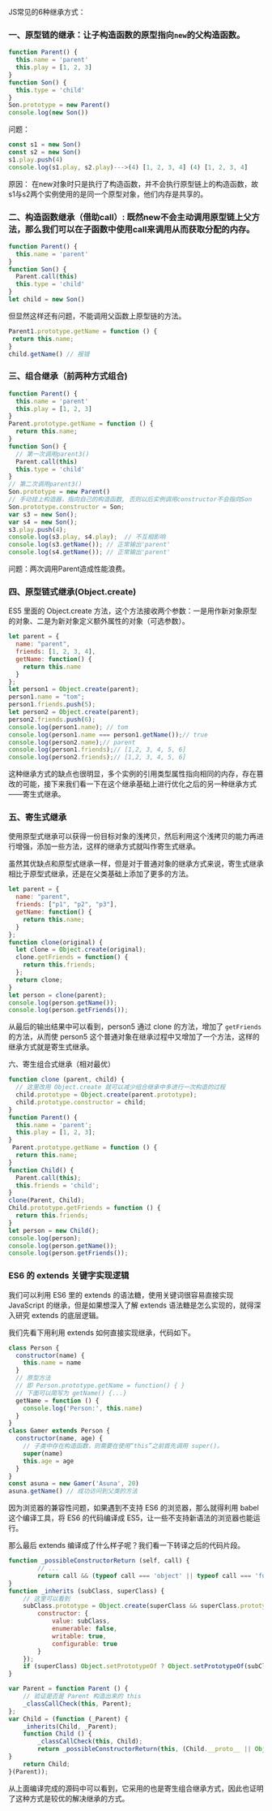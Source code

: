 JS常见的6种继承方式：

### 一、原型链的继承：让子构造函数的原型指向`new`的父构造函数。

```js
function Parent() {
  this.name = 'parent'
  this.play = [1, 2, 3]
}
function Son() {
  this.type = 'child'
}
Son.prototype = new Parent()
console.log(new Son())
```

问题：

```js
const s1 = new Son()
const s2 = new Son()
s1.play.push(4)
console.log(s1.play, s2.play)--->(4) [1, 2, 3, 4] (4) [1, 2, 3, 4]
```

原因： 在new对象时只是执行了构造函数，并不会执行原型链上的构造函数，故s1与s2两个实例使用的是同一个原型对象，他们内存是共享的。

### 二、构造函数继承（借助call）: 既然new不会主动调用原型链上父方法，那么我们可以在子函数中使用call来调用从而获取分配的内存。

```js
function Parent() {
  this.name = 'parent'
}
function Son() {
  Parent.call(this)
  this.type = 'child'
}
let child = new Son()
```

但显然这样还有问题，不能调用父函数上原型链的方法。

```js
Parent1.prototype.getName = function () {
 return this.name;
}
child.getName() // 报错
```

### 三、组合继承（前两种方式组合)

```js
function Parent() {
  this.name = 'parent'
  this.play = [1, 2, 3]
}
Parent.prototype.getName = function () {
  return this.name;
}
function Son() {
  // 第一次调用parent3()
  Parent.call(this)
  this.type = 'child'
}
// 第二次调用parent3()
Son.prototype = new Parent()
// 手动挂上构造器，指向自己的构造函数, 否则以后实例调用constructor不会指向Son
Son.prototype.constructor = Son;
var s3 = new Son();
var s4 = new Son();
s3.play.push(4);
console.log(s3.play, s4.play);  // 不互相影响
console.log(s3.getName()); // 正常输出'parent'
console.log(s4.getName()); // 正常输出'parent'
```

问题：两次调用Parent造成性能浪费。

### 四、原型链式继承(Object.create)

ES5 里面的 Object.create 方法，这个方法接收两个参数：一是用作新对象原型的对象、二是为新对象定义额外属性的对象（可选参数）。

```js
let parent = {
  name: "parent",
  friends: [1, 2, 3, 4],
  getName: function() {
    return this.name
  }
};
let person1 = Object.create(parent);
person1.name = "tom";
person1.friends.push(5);
let person2 = Object.create(parent);
person2.friends.push(6);
console.log(person1.name); // tom
console.log(person1.name === person1.getName());// true
console.log(person2.name);// parent
console.log(person1.friends);// [1,2, 3, 4, 5, 6]
console.log(person2.friends);// [1,2, 3, 4, 5, 6]
```

 这种继承方式的缺点也很明显，多个实例的引用类型属性指向相同的内存，存在篡改的可能，接下来我们看一下在这个继承基础上进行优化之后的另一种继承方式——寄生式继承。 

### 五、寄生式继承

使用原型式继承可以获得一份目标对象的浅拷贝，然后利用这个浅拷贝的能力再进行增强，添加一些方法，这样的继承方式就叫作寄生式继承。

虽然其优缺点和原型式继承一样，但是对于普通对象的继承方式来说，寄生式继承相比于原型式继承，还是在父类基础上添加了更多的方法。

````js
let parent = {
  name: "parent",
  friends: ["p1", "p2", "p3"],
  getName: function() {
    return this.name;
  }
};
function clone(original) {
  let clone = Object.create(original);
  clone.getFriends = function() {
    return this.friends;
  };
  return clone;
}
let person = clone(parent);
console.log(person.getName());
console.log(person.getFriends());
````

 从最后的输出结果中可以看到，person5 通过 clone 的方法，增加了 `getFriends` 的方法，从而使 person5 这个普通对象在继承过程中又增加了一个方法，这样的继承方式就是寄生式继承。 

六、寄生组合式继承（相对最优）

```js
function clone (parent, child) {
  // 这里改用 Object.create 就可以减少组合继承中多进行一次构造的过程
  child.prototype = Object.create(parent.prototype);
  child.prototype.constructor = child;
}
function Parent() {
  this.name = 'parent';
  this.play = [1, 2, 3];
}
 Parent.prototype.getName = function () {
  return this.name;
}
function Child() {
  Parent.call(this);
  this.friends = 'child';
}
clone(Parent, Child);
Child.prototype.getFriends = function () {
  return this.friends;
}
let person = new Child();
console.log(person);
console.log(person.getName());
console.log(person.getFriends());
```

### ES6 的 extends 关键字实现逻辑

我们可以利用 ES6 里的 extends 的语法糖，使用关键词很容易直接实现 JavaScript 的继承，但是如果想深入了解 extends 语法糖是怎么实现的，就得深入研究 extends 的底层逻辑。

我们先看下用利用 extends 如何直接实现继承，代码如下。

```js
class Person {
  constructor(name) {
    this.name = name
  }
  // 原型方法
  // 即 Person.prototype.getName = function() { }
  // 下面可以简写为 getName() {...}
  getName = function () {
    console.log('Person:', this.name)
  }
}
class Gamer extends Person {
  constructor(name, age) {
    // 子类中存在构造函数，则需要在使用“this”之前首先调用 super()。
    super(name)
    this.age = age
  }
}
const asuna = new Gamer('Asuna', 20)
asuna.getName() // 成功访问到父类的方法
```

因为浏览器的兼容性问题，如果遇到不支持 ES6 的浏览器，那么就得利用 babel 这个编译工具，将 ES6 的代码编译成 ES5，让一些不支持新语法的浏览器也能运行。

那么最后 extends 编译成了什么样子呢？我们看一下转译之后的代码片段。

```js
function _possibleConstructorReturn (self, call) { 
		// ...
		return call && (typeof call === 'object' || typeof call === 'function') ? call : self; 
}
function _inherits (subClass, superClass) { 
    // 这里可以看到
	subClass.prototype = Object.create(superClass && superClass.prototype, { 
		constructor: { 
			value: subClass, 
			enumerable: false, 
			writable: true, 
			configurable: true 
		} 
	}); 
	if (superClass) Object.setPrototypeOf ? Object.setPrototypeOf(subClass, superClass) : subClass.__proto__ = superClass; 
}

var Parent = function Parent () {
	// 验证是否是 Parent 构造出来的 this
	_classCallCheck(this, Parent);
};
var Child = (function (_Parent) {
	_inherits(Child, _Parent);
	function Child () {
		_classCallCheck(this, Child);
		return _possibleConstructorReturn(this, (Child.__proto__ || Object.getPrototypeOf(Child)).apply(this, arguments));
}
	return Child;
}(Parent));
```

从上面编译完成的源码中可以看到，它采用的也是寄生组合继承方式，因此也证明了这种方式是较优的解决继承的方式。

